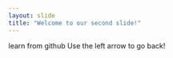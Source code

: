```yaml
---
layout: slide
title: "Welcome to our second slide!"
---
```

learn from github
Use the left arrow to go back!

